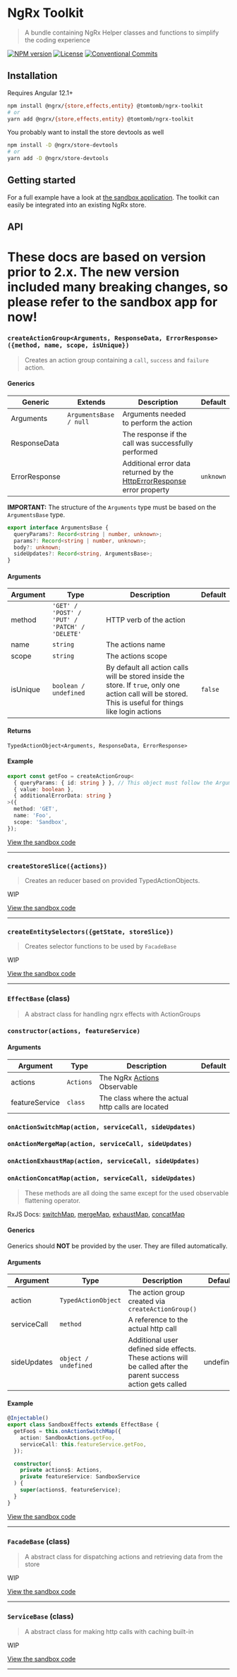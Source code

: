 # NgRx Toolkit

> A bundle containing NgRx Helper classes and functions to simplify the coding experience

[![NPM version](https://img.shields.io/npm/v/@tomtomb/ngrx-toolkit)](https://www.npmjs.com/package/@tomtomb/ngrx-toolkit)
[![License](https://img.shields.io/github/license/tomtomb/ngrx-toolkit)](https://github.com/TomTomB/ngrx-toolkit/blob/main/LICENSE)
[![Conventional Commits](https://img.shields.io/badge/Conventional%20Commits-1.0.0-yellow.svg)](https://conventionalcommits.org)

## Installation

Requires Angular 12.1+

```bash
npm install @ngrx/{store,effects,entity} @tomtomb/ngrx-toolkit
# or
yarn add @ngrx/{store,effects,entity} @tomtomb/ngrx-toolkit
```

You probably want to install the store devtools as well

```bash
npm install -D @ngrx/store-devtools
# or
yarn add -D @ngrx/store-devtools
```

## Getting started

For a full example have a look at [the sandbox application](https://github.com/TomTomB/ngrx-toolkit/tree/main/projects/sandbox). The toolkit can easily be integrated into an existing NgRx store.

## API

# These docs are based on version prior to 2.x. The new version included many breaking changes, so please refer to the sandbox app for now!

### `createActionGroup<Arguments, ResponseData, ErrorResponse>({method, name, scope, isUnique})`

> Creates an action group containing a `call`, `success` and `failure` action.

#### Generics

| Generic       | Extends                | Description                                                                                                                    | Default   |
| ------------- | ---------------------- | ------------------------------------------------------------------------------------------------------------------------------ | --------- |
| Arguments     | `ArgumentsBase / null` | Arguments needed to perform the action                                                                                         |           |
| ResponseData  |                        | The response if the call was successfully performed                                                                            |           |
| ErrorResponse |                        | Additional error data returned by the [HttpErrorResponse](https://angular.io/api/common/http/HttpErrorResponse) error property | `unknown` |

**IMPORTANT:** The structure of the `Arguments` type must be based on the `ArgumentsBase` type.

```typescript
export interface ArgumentsBase {
  queryParams?: Record<string | number, unknown>;
  params?: Record<string | number, unknown>;
  body?: unknown;
  sideUpdates?: Record<string, ArgumentsBase>;
}
```

#### Arguments

| Argument | Type                                          | Description                                                                                                                                               | Default |
| -------- | --------------------------------------------- | --------------------------------------------------------------------------------------------------------------------------------------------------------- | ------- |
| method   | `'GET' / 'POST' / 'PUT' / 'PATCH' / 'DELETE'` | HTTP verb of the action                                                                                                                                   |         |
| name     | `string`                                      | The actions name                                                                                                                                          |         |
| scope    | `string`                                      | The actions scope                                                                                                                                         |         |
| isUnique | `boolean / undefined`                         | By default all action calls will be stored inside the store. If `true`, only one action call will be stored. This is useful for things like login actions | `false` |

#### Returns

`TypedActionObject<Arguments, ResponseData, ErrorResponse>`

#### Example

```typescript
export const getFoo = createActionGroup<
  { queryParams: { id: string } }, // This object must follow the ArgumentsBase type
  { value: boolean },
  { additionalErrorData: string }
>({
  method: 'GET',
  name: 'Foo',
  scope: 'Sandbox',
});
```

[View the sandbox code](https://github.com/TomTomB/ngrx-toolkit/blob/main/projects/sandbox/src/app/store/sandbox.actions.ts)

---

### `createStoreSlice({actions})`

> Creates an reducer based on provided TypedActionObjects.

WIP

[View the sandbox code](https://github.com/TomTomB/ngrx-toolkit/blob/main/projects/sandbox/src/app/store/sandbox.reducer.ts)

---

### `createEntitySelectors({getState, storeSlice})`

> Creates selector functions to be used by `FacadeBase`

WIP

[View the sandbox code](https://github.com/TomTomB/ngrx-toolkit/blob/main/projects/sandbox/src/app/store/sandbox.selectors.ts)

---

### `EffectBase` (class)

> A abstract class for handling ngrx effects with ActionGroups

### `constructor(actions, featureService)`

#### Arguments

| Argument       | Type      | Description                                                        | Default |
| -------------- | --------- | ------------------------------------------------------------------ | ------- |
| actions        | `Actions` | The NgRx [Actions](https://ngrx.io/api/effects/Actions) Observable |         |
| featureService | `class`   | The class where the actual http calls are located                  |         |

### `onActionSwitchMap(action, serviceCall, sideUpdates)`

### `onActionMergeMap(action, serviceCall, sideUpdates)`

### `onActionExhaustMap(action, serviceCall, sideUpdates)`

### `onActionConcatMap(action, serviceCall, sideUpdates)`

> These methods are all doing the same except for the used observable flattening operator. <br>

RxJS Docs: [switchMap](https://rxjs.dev/api/operators/switchMap), [mergeMap](https://rxjs.dev/api/operators/mergeMap), [exhaustMap](https://rxjs.dev/api/operators/exhaustMap), [concatMap](https://rxjs.dev/api/operators/concatMap)

#### Generics

Generics should **NOT** be provided by the user. They are filled automatically.

#### Arguments

| Argument    | Type                 | Description                                                                                                    | Default   |
| ----------- | -------------------- | -------------------------------------------------------------------------------------------------------------- | --------- |
| action      | `TypedActionObject`  | The action group created via `createActionGroup()`                                                             |           |
| serviceCall | `method`             | A reference to the actual http call                                                                            |           |
| sideUpdates | `object / undefined` | Additional user defined side effects. These actions will be called after the parent success action gets called | undefined |

#### Example

```typescript
@Injectable()
export class SandboxEffects extends EffectBase {
  getFoo$ = this.onActionSwitchMap({
    action: SandboxActions.getFoo,
    serviceCall: this.featureService.getFoo,
  });

  constructor(
    private actions$: Actions,
    private featureService: SandboxService
  ) {
    super(actions$, featureService);
  }
}
```

[View the sandbox code](https://github.com/TomTomB/ngrx-toolkit/blob/main/projects/sandbox/src/app/store/sandbox.effects.ts)

---

### `FacadeBase` (class)

> A abstract class for dispatching actions and retrieving data from the store

WIP

[View the sandbox code](https://github.com/TomTomB/ngrx-toolkit/blob/main/projects/sandbox/src/app/store/sandbox.facade.ts)

---

### `ServiceBase` (class)

> A abstract class for making http calls with caching built-in

WIP

[View the sandbox code](https://github.com/TomTomB/ngrx-toolkit/blob/main/projects/sandbox/src/app/store/sandbox.service.ts)

---
